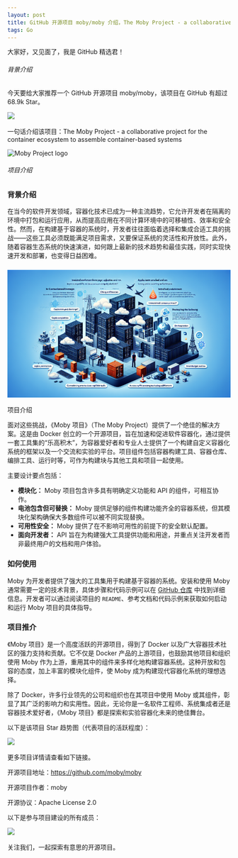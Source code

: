 ```yaml
---
layout: post
title: GitHub 开源项目 moby/moby 介绍，The Moby Project - a collaborative project for the container ecosystem to assemble container-based systems
tags: Go
---
```


大家好，又见面了，我是 GitHub 精选君！

###### 背景介绍

今天要给大家推荐一个 GitHub 开源项目 moby/moby，该项目在 GitHub 有超过 68.9k Star。

![](https://stats.deeptrain.net/repo/moby/moby/?theme=light)

一句话介绍该项目：The Moby Project - a collaborative project for the container ecosystem to assemble container-based systems




![Moby Project logo](https://raw.githubusercontent.com/moby/moby/master/docs/static_files/moby-project-logo.png "The Moby Project")


###### 项目介绍

### 背景介绍

在当今的软件开发领域，容器化技术已成为一种主流趋势，它允许开发者在隔离的环境中打包和运行应用，从而提高应用在不同计算环境中的可移植性、效率和安全性。然而，在构建基于容器的系统时，开发者往往面临着选择和集成合适工具的挑战——这些工具必须既能满足项目需求，又要保证系统的灵活性和开放性。此外，随着容器生态系统的快速演进，如何跟上最新的技术趋势和最佳实践，同时实现快速开发和部署，也变得日益困难。

### 

![](https://raw.githubusercontent.com/ZhuPeng/pic/master/mac/compress_tmp-b6881f870f082eead4cc94fd6528ccfb.png)

项目介绍

面对这些挑战，《Moby 项目》（The Moby Project）提供了一个绝佳的解决方案。这是由 Docker 创立的一个开源项目，旨在加速和促进软件容器化，通过提供一套工具集的“乐高积木”，为容器爱好者和专业人士提供了一个构建自定义容器化系统的框架以及一个交流和实验的平台。项目组件包括容器构建工具、容器仓库、编排工具、运行时等，可作为构建块与其他工具和项目一起使用。

主要设计要点包括：
- **模块化：** Moby 项目包含许多具有明确定义功能和 API 的组件，可相互协作。
- **电池包含但可替换：** Moby 提供足够的组件构建功能齐全的容器系统，但其模块化架构确保大多数组件可以被不同实现替换。
- **可用性安全：** Moby 提供了在不影响可用性的前提下的安全默认配置。
- **面向开发者：** API 旨在为构建强大工具提供功能和用途，并重点关注开发者而非最终用户的文档和用户体验。

### 如何使用

Moby 为开发者提供了强大的工具集用于构建基于容器的系统。安装和使用 Moby 通常需要一定的技术背景，具体步骤和代码示例可以在 [GitHub 仓库](https://github.com/moby/moby) 中找到详细信息。开发者可以通过阅读项目的 `README`、参考文档和代码示例来获取如何启动和运行 Moby 项目的具体指导。

### 项目推介

《Moby 项目》是一个高度活跃的开源项目，得到了 Docker 以及广大容器技术社区的强力支持和贡献。它不仅是 Docker 产品的上游项目，也鼓励其他项目和组织使用 Moby 作为上游，重用其中的组件来多样化地构建容器系统。这种开放和包容的态度，加上丰富的模块化组件，使 Moby 成为构建现代容器化系统的理想选择。

除了 Docker，许多行业领先的公司和组织也在其项目中使用 Moby 或其组件，彰显了其广泛的影响力和实用性。因此，无论你是一名软件工程师、系统集成者还是容器技术爱好者，《Moby 项目》都是探索和实验容器化未来的绝佳舞台。

以下是该项目 Star 趋势图（代表项目的活跃程度）：

![](https://api.star-history.com/svg?repos=moby/moby&type=Timeline)

更多项目详情请查看如下链接。

开源项目地址：https://github.com/moby/moby 

开源项目作者：moby

开源协议：Apache License 2.0

以下是参与项目建设的所有成员：

![](https://contrib.rocks/image?repo=moby/moby)

关注我们，一起探索有意思的开源项目。

